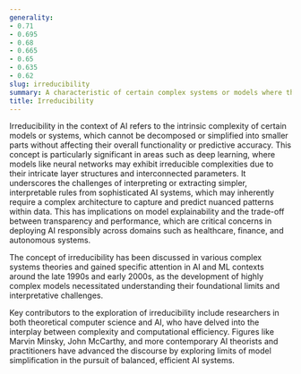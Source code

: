 ```yaml
---
generality:
- 0.71
- 0.695
- 0.68
- 0.665
- 0.65
- 0.635
- 0.62
slug: irreducibility
summary: A characteristic of certain complex systems or models where they cannot be simplified further without losing essential properties or predictive power.
title: Irreducibility
---
```


Irreducibility in the context of AI refers to the intrinsic complexity of certain models or systems, which cannot be decomposed or simplified into smaller parts without affecting their overall functionality or predictive accuracy. This concept is particularly significant in areas such as deep learning, where models like neural networks may exhibit irreducible complexities due to their intricate layer structures and interconnected parameters. It underscores the challenges of interpreting or extracting simpler, interpretable rules from sophisticated AI systems, which may inherently require a complex architecture to capture and predict nuanced patterns within data. This has implications on model explainability and the trade-off between transparency and performance, which are critical concerns in deploying AI responsibly across domains such as healthcare, finance, and autonomous systems.

The concept of irreducibility has been discussed in various complex systems theories and gained specific attention in AI and ML contexts around the late 1990s and early 2000s, as the development of highly complex models necessitated understanding their foundational limits and interpretative challenges.

Key contributors to the exploration of irreducibility include researchers in both theoretical computer science and AI, who have delved into the interplay between complexity and computational efficiency. Figures like Marvin Minsky, John McCarthy, and more contemporary AI theorists and practitioners have advanced the discourse by exploring limits of model simplification in the pursuit of balanced, efficient AI systems.